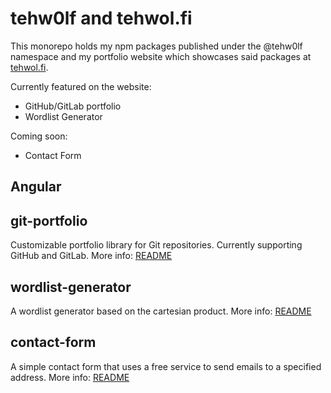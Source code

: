 # tehw0lf and tehwol.fi

This monorepo holds my npm packages published under the @tehw0lf namespace and my portfolio website which showcases said packages at [tehwol.fi](https://tehwol.fi).

Currently featured on the website:

- GitHub/GitLab portfolio
- Wordlist Generator

Coming soon:

- Contact Form

## Angular

## git-portfolio

Customizable portfolio library for Git repositories. Currently supporting GitHub and GitLab.
More info: [README](libs/git-portfolio/README.md)

## wordlist-generator

A wordlist generator based on the cartesian product.
More info: [README](libs/wordlist-generator/README.md)

## contact-form

A simple contact form that uses a free service to send emails to a specified address.
More info: [README](libs/contact-form/README.md)
